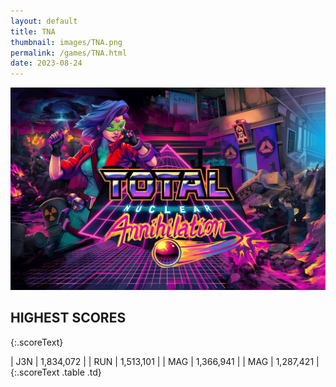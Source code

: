 ```yaml
---
layout: default
title: TNA
thumbnail: images/TNA.png
permalink: /games/TNA.html
date: 2023-08-24
---
```


<img src="../images/TNA.png" class="gameThumbnail img-fluid mx-auto align-middle"></a>
## HIGHEST SCORES
{:.scoreText}

| J3N | 1,834,072 | 
| RUN | 1,513,101 | 
| MAG | 1,366,941 | 
| MAG | 1,287,421 | 
{:.scoreText .table .td}
